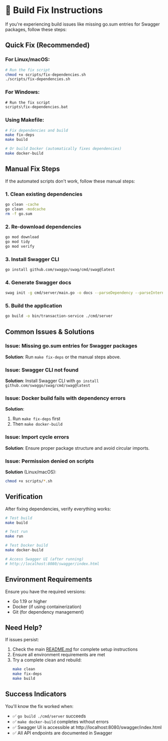 # 🔧 Build Fix Instructions

If you're experiencing build issues like missing go.sum entries for Swagger packages, follow these steps:

## Quick Fix (Recommended)

### For Linux/macOS:
```bash
# Run the fix script
chmod +x scripts/fix-dependencies.sh
./scripts/fix-dependencies.sh
```

### For Windows:
```cmd
# Run the fix script
scripts\fix-dependencies.bat
```

### Using Makefile:
```bash
# Fix dependencies and build
make fix-deps
make build

# Or build Docker (automatically fixes dependencies)
make docker-build
```

## Manual Fix Steps

If the automated scripts don't work, follow these manual steps:

### 1. Clean existing dependencies
```bash
go clean -cache
go clean -modcache
rm -f go.sum
```

### 2. Re-download dependencies
```bash
go mod download
go mod tidy
go mod verify
```

### 3. Install Swagger CLI
```bash
go install github.com/swaggo/swag/cmd/swag@latest
```

### 4. Generate Swagger docs
```bash
swag init -g cmd/server/main.go -o docs --parseDependency --parseInternal
```

### 5. Build the application
```bash
go build -o bin/transaction-service ./cmd/server
```

## Common Issues & Solutions

### Issue: Missing go.sum entries for Swagger packages
**Solution**: Run `make fix-deps` or the manual steps above.

### Issue: Swagger CLI not found
**Solution**: Install Swagger CLI with `go install github.com/swaggo/swag/cmd/swag@latest`

### Issue: Docker build fails with dependency errors
**Solution**: 
1. Run `make fix-deps` first
2. Then `make docker-build`

### Issue: Import cycle errors
**Solution**: Ensure proper package structure and avoid circular imports.

### Issue: Permission denied on scripts
**Solution** (Linux/macOS): 
```bash
chmod +x scripts/*.sh
```

## Verification

After fixing dependencies, verify everything works:

```bash
# Test build
make build

# Test run
make run

# Test Docker build
make docker-build

# Access Swagger UI (after running)
# http://localhost:8080/swagger/index.html
```

## Environment Requirements

Ensure you have the required versions:
- Go 1.19 or higher
- Docker (if using containerization)
- Git (for dependency management)

## Need Help?

If issues persist:
1. Check the main [README.md](README.md) for complete setup instructions
2. Ensure all environment requirements are met
3. Try a complete clean and rebuild:
   ```bash
   make clean
   make fix-deps
   make build
   ```

## Success Indicators

You'll know the fix worked when:
- ✅ `go build ./cmd/server` succeeds
- ✅ `make docker-build` completes without errors
- ✅ Swagger UI is accessible at http://localhost:8080/swagger/index.html
- ✅ All API endpoints are documented in Swagger

